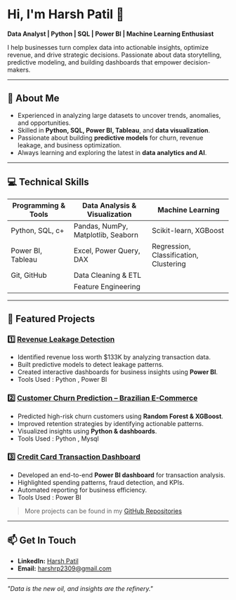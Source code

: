 # Hi, I'm Harsh Patil 👋
**Data Analyst | Python | SQL | Power BI | Machine Learning Enthusiast**  

I help businesses turn complex data into actionable insights, optimize revenue, and drive strategic decisions. Passionate about data storytelling, predictive modeling, and building dashboards that empower decision-makers.  

---

## 🚀 About Me
-  Experienced in analyzing large datasets to uncover trends, anomalies, and opportunities.  
-  Skilled in **Python, SQL, Power BI, Tableau**, and **data visualization**.  
-  Passionate about building **predictive models** for churn, revenue leakage, and business optimization.  
-  Always learning and exploring the latest in **data analytics and AI**.  

---

## 💻 Technical Skills

| Programming & Tools | Data Analysis & Visualization | Machine Learning |
|-------------------|-------------------------------|----------------|
| Python, SQL,  c+    | Pandas, NumPy, Matplotlib, Seaborn | Scikit-learn, XGBoost |
| Power BI, Tableau   | Excel, Power Query, DAX        | Regression, Classification, Clustering |
| Git, GitHub         | Data Cleaning & ETL           
                      | Feature Engineering |

---

## 📂 Featured Projects

### 1️⃣ [Revenue Leakage Detection](https://github.com/harshp23/Telecom_revenue_leakage_Analysis)
- Identified revenue loss worth $133K by analyzing transaction data.  
- Built predictive models to detect leakage patterns.  
- Created interactive dashboards for business insights using **Power BI**.
- Tools Used : Python , Power BI

### 2️⃣ [Customer Churn Prediction – Brazilian E-Commerce](https://github.com/harshp23/churn-prediction-extreme-imbalance)
- Predicted high-risk churn customers using **Random Forest & XGBoost**.  
- Improved retention strategies by identifying actionable patterns.  
- Visualized insights using **Python & dashboards**.
- Tools Used : Python , Mysql 

### 3️⃣ [Credit Card Transaction Dashboard](https://github.com/harshp23/Credit_card_financial_weekly_report)
- Developed an end-to-end **Power BI dashboard** for transaction analysis.  
- Highlighted spending patterns, fraud detection, and KPIs.  
- Automated reporting for business efficiency.
- Tools Used : Power BI

> More projects can be found in my [GitHub Repositories](https://github.com/harshp23?tab=repositories)

---


## 📫 Get In Touch
- **LinkedIn:**  [Harsh Patil](www.linkedin.com/in/harsh-patil-a6758a276)
- **Email:** harshrp2309@gmail.com
  

---

*"Data is the new oil, and insights are the refinery."*
